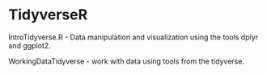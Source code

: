 # TidyverseR

IntroTidyverse.R - Data manipulation and visualization using the tools dplyr and ggplot2.

WorkingDataTidyverse - work with data using tools from the tidyverse. 
